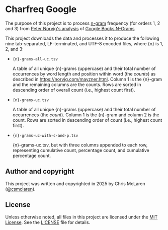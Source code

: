# Charfreq Google

The purpose of this project is to process [n-gram](https://en.wikipedia.org/wiki/N-gram) frequency (for orders 1, 2 and 3) from [Peter Norvig's analysis](https://norvig.com/mayzner.html) of [Google Books N-Grams](https://storage.googleapis.com/books/ngrams/books/datasetsv3.html)

This project downloads the data and processes it to produce the following nine tab-separated, LF-terminated, and UTF-8 encoded files, where {n} is 1, 2, and 3:

- `{n}-grams-all-uc.tsv`

  A table of all unique {n}-grams (uppercase) and their total number of occurrences by word length and position within word (the *counts*) as described in https://norvig.com/mayzner.html. Column 1 is the {n}-gram and the remaining columns are the counts. Rows are sorted in descending order of overall count (i.e., highest count first).

- `{n}-grams-uc.tsv`

  A table of all unique {n}-grams (uppercase) and their total number of occurrences (the *count*). Column 1 is the {n}-gram and column 2 is the count. Rows are sorted in descending order of count (i.e., highest count first).

- `{n}-grams-uc-with-c-and-p.tsv`

  {n}-grams-uc.tsv, but with three columns appended to each row, representing cumulative count, percentage count, and cumulative percentage count.

## Author and copyright

This project was written and copyrighted in 2025 by Chris McLaren ([@csmclaren](https://www.github.com/csmclaren)).

## License

Unless otherwise noted, all files in this project are licensed under the [MIT License](https://choosealicense.com/licenses/mit/). See the [LICENSE](LICENSE.txt) file for details.

